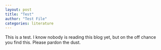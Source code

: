 ```yaml
---
layout: post
title: "Test"
author: "Test File"
categories: literature
---
```


This is a test. I know nobody is reading this blog yet, but on the off chance you find this. Please pardon the dust.
